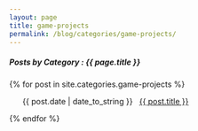 ```yaml
---
layout: page
title: game-projects
permalink: /blog/categories/game-projects/
---
```


<h5> Posts by Category : {{ page.title }} </h5>

<div class="card">
{% for post in site.categories.game-projects %}
 <ul class="category-posts"><span>{{ post.date | date_to_string }}</span> &nbsp; <a href="{{ post.url }}">{{ post.title }}</a></ul>
{% endfor %}
</div>